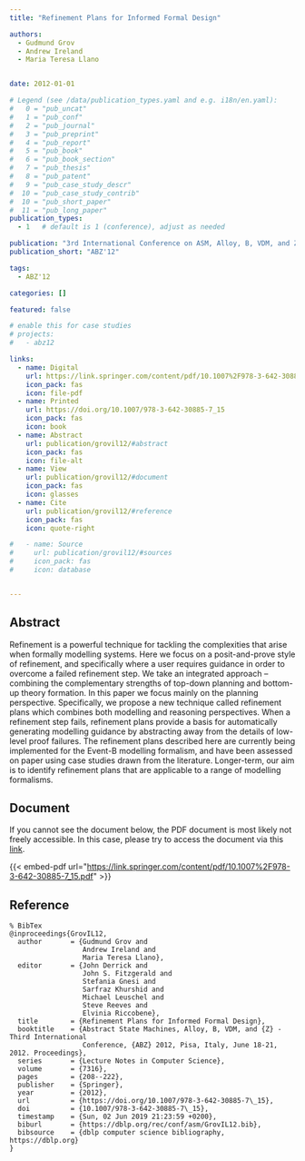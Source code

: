 ```yaml
---
title: "Refinement Plans for Informed Formal Design"

authors:
  - Gudmund Grov
  - Andrew Ireland
  - Maria Teresa Llano


date: 2012-01-01

# Legend (see /data/publication_types.yaml and e.g. i18n/en.yaml): 
#   0 = "pub_uncat"
#   1 = "pub_conf"
#   2 = "pub_journal"
#   3 = "pub_preprint"
#   4 = "pub_report"
#   5 = "pub_book"
#   6 = "pub_book_section"
#   7 = "pub_thesis"
#   8 = "pub_patent"
#   9 = "pub_case_study_descr"
#  10 = "pub_case_study_contrib"
#  10 = "pub_short_paper"
#  11 = "pub_long_paper"
publication_types:
  - 1   # default is 1 (conference), adjust as needed

publication: "3rd International Conference on ASM, Alloy, B, VDM, and Z (ABZ'12)"
publication_short: "ABZ'12"

tags:
  - ABZ'12

categories: []

featured: false

# enable this for case studies
# projects:
#   - abz12

links:
  - name: Digital
    url: https://link.springer.com/content/pdf/10.1007%2F978-3-642-30885-7_15.pdf
    icon_pack: fas
    icon: file-pdf
  - name: Printed
    url: https://doi.org/10.1007/978-3-642-30885-7_15
    icon_pack: fas
    icon: book
  - name: Abstract
    url: publication/grovil12/#abstract
    icon_pack: fas
    icon: file-alt
  - name: View
    url: publication/grovil12/#document
    icon_pack: fas
    icon: glasses
  - name: Cite
    url: publication/grovil12/#reference
    icon_pack: fas
    icon: quote-right

#   - name: Source
#     url: publication/grovil12/#sources
#     icon_pack: fas
#     icon: database


---
```


## Abstract

Refinement is a powerful technique for tackling the complexities that arise when formally modelling systems. Here we focus on a posit-and-prove style of refinement, and specifically where a user requires guidance in order to overcome a failed refinement step. We take an integrated approach – combining the complementary strengths of top-down planning and bottom-up theory formation. In this paper we focus mainly on the planning perspective. Specifically, we propose a new technique called refinement plans which combines both modelling and reasoning perspectives. When a refinement step fails, refinement plans provide a basis for automatically generating modelling guidance by abstracting away from the details of low-level proof failures. The refinement plans described here are currently being implemented for the Event-B modelling formalism, and have been assessed on paper using case studies drawn from the literature. Longer-term, our aim is to identify refinement plans that are applicable to a range of modelling formalisms.

## Document

If you cannot see the document below, the PDF document is most likely not freely accessible. In this case, please try to access the document via this <a href="https://link.springer.com/content/pdf/10.1007%2F978-3-642-30885-7_15.pdf">link</a>.

{{< embed-pdf url="https://link.springer.com/content/pdf/10.1007%2F978-3-642-30885-7_15.pdf" >}}

## Reference

```
% BibTex
@inproceedings{GrovIL12,
  author       = {Gudmund Grov and
                  Andrew Ireland and
                  Maria Teresa Llano},
  editor       = {John Derrick and
                  John S. Fitzgerald and
                  Stefania Gnesi and
                  Sarfraz Khurshid and
                  Michael Leuschel and
                  Steve Reeves and
                  Elvinia Riccobene},
  title        = {Refinement Plans for Informed Formal Design},
  booktitle    = {Abstract State Machines, Alloy, B, VDM, and {Z} - Third International
                  Conference, {ABZ} 2012, Pisa, Italy, June 18-21, 2012. Proceedings},
  series       = {Lecture Notes in Computer Science},
  volume       = {7316},
  pages        = {208--222},
  publisher    = {Springer},
  year         = {2012},
  url          = {https://doi.org/10.1007/978-3-642-30885-7\_15},
  doi          = {10.1007/978-3-642-30885-7\_15},
  timestamp    = {Sun, 02 Jun 2019 21:23:59 +0200},
  biburl       = {https://dblp.org/rec/conf/asm/GrovIL12.bib},
  bibsource    = {dblp computer science bibliography, https://dblp.org}
}


```

<!-- # add information for case study papers (if available)
## Sources

- **Used formal method:**
  [ASM](/method/asm)
- **Resources and tools:**
  Asmeta

For more information, please contact the <a href ="mailto:silvia.bonfanti@unibg.it;arcaini@nii.ac.jp;angelo.gargantini@unibg.it;scandurra@unibg.it;elvinia.riccobene@unimi.it">authors</a>-->

